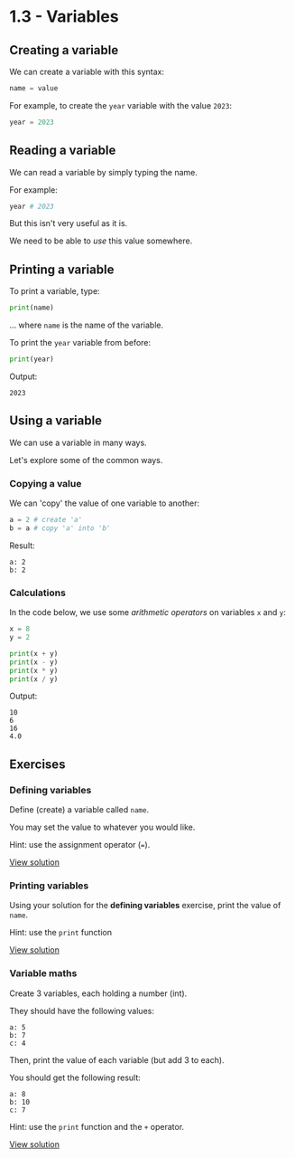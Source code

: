 # 1.3 - Variables

## Creating a variable

We can create a variable with this syntax:

``` python
name = value
```

For example, to create the `year` variable with the value `2023`:

``` python
year = 2023
```

## Reading a variable

We can read a variable by simply typing the name.

For example:

``` python
year # 2023
```

But this isn't very useful as it is.

We need to be able to *use* this value somewhere.

## Printing a variable

To print a variable, type:

``` python
print(name)
```

... where `name` is the name of the variable.

To print the `year` variable from before:

``` python
print(year)
```

Output:

``` text
2023
```

## Using a variable

We can use a variable in many ways.

Let's explore some of the common ways.

### Copying a value

We can 'copy' the value of one variable to another:

``` python
a = 2 # create 'a'
b = a # copy 'a' into 'b'
```

Result:

``` text
a: 2
b: 2
```

### Calculations

In the code below, we use some *arithmetic operators* on variables `x` and `y`:

``` python
x = 8
y = 2

print(x + y)
print(x - y)
print(x * y)
print(x / y)
```

Output:

``` text
10
6
16
4.0
```

## Exercises

### Defining variables

Define (create) a variable called `name`.

You may set the value to whatever you would like.

Hint: use the assignment operator (`=`).

[View solution](../exercises/5.py)

### Printing variables

Using your solution for the **defining variables** exercise, print the value of `name`.

Hint: use the `print` function

[View solution](../exercises/6.py)

### Variable maths

Create 3 variables, each holding a number (int).

They should have the following values:

``` text
a: 5
b: 7
c: 4
```

Then, print the value of each variable (but add 3 to each).

You should get the following result:

``` text
a: 8
b: 10
c: 7
```

Hint: use the `print` function and the `+` operator.

[View solution](../exercises/7.py)
